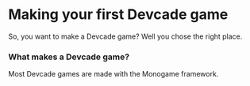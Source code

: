 # Making your first Devcade game

So, you want to make a Devcade game? Well you chose the right place. 

### What makes a Devcade game?
Most Devcade games are made with the Monogame framework.